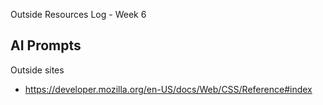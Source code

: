 Outside Resources Log - Week 6

AI Prompts
- 

Outside sites
- https://developer.mozilla.org/en-US/docs/Web/CSS/Reference#index 